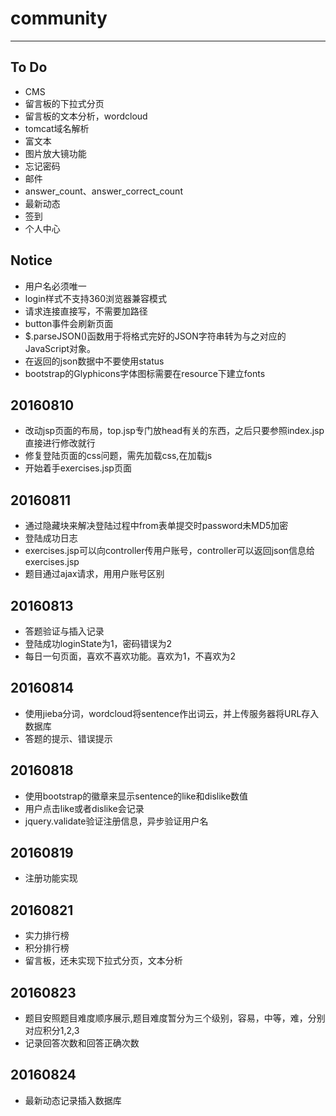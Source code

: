  # community
---
## To Do
* CMS
* 留言板的下拉式分页
* 留言板的文本分析，wordcloud
* tomcat域名解析
* 富文本
* 图片放大镜功能
* 忘记密码
* 邮件
* answer_count、answer_correct_count
* 最新动态
* 签到
* 个人中心

## Notice
* 用户名必须唯一
* login样式不支持360浏览器兼容模式
* 请求连接直接写，不需要加路径
* button事件会刷新页面
* $.parseJSON()函数用于将格式完好的JSON字符串转为与之对应的JavaScript对象。
* 在返回的json数据中不要使用status
* bootstrap的Glyphicons字体图标需要在resource下建立fonts


## 20160810
* 改动jsp页面的布局，top.jsp专门放head有关的东西，之后只要参照index.jsp直接进行修改就行
* 修复登陆页面的css问题，需先加载css,在加载js
* 开始着手exercises.jsp页面

## 20160811
* 通过隐藏块来解决登陆过程中from表单提交时password未MD5加密
* 登陆成功日志
* exercises.jsp可以向controller传用户账号，controller可以返回json信息给exercises.jsp
* 题目通过ajax请求，用用户账号区别

## 20160813
* 答题验证与插入记录
* 登陆成功loginState为1，密码错误为2
* 每日一句页面，喜欢不喜欢功能。喜欢为1，不喜欢为2

## 20160814
* 使用jieba分词，wordcloud将sentence作出词云，并上传服务器将URL存入数据库
* 答题的提示、错误提示

## 20160818
* 使用bootstrap的徽章来显示sentence的like和dislike数值
* 用户点击like或者dislike会记录
* jquery.validate验证注册信息，异步验证用户名

## 20160819
* 注册功能实现

## 20160821
* 实力排行榜
* 积分排行榜
* 留言板，还未实现下拉式分页，文本分析

## 20160823
* 题目安照题目难度顺序展示,题目难度暂分为三个级别，容易，中等，难，分别对应积分1,2,3
* 记录回答次数和回答正确次数

## 20160824
* 最新动态记录插入数据库
